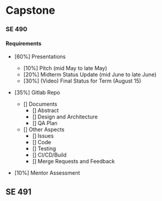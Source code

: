 # Capstone



### SE 490

#### Requirements

- [60%] Presentations
  - [10%] Pitch (mid May to late May)
  - [20%] Midterm Status Update (mid June to late June)
  - [30%] (Video) Final Status for Term (August 15)
  
- [35%] Gitlab Repo
  - [] Documents
    - [] Abstract
    - [] Design and Architecture
    - [] QA Plan
  - [] Other Aspects
    - [] Issues
    - [] Code
    - [] Testing
    - [] CI/CD/Build
    - [] Merge Requests and Feedback
  
- [10%] Mentor Assessment

## SE 491
